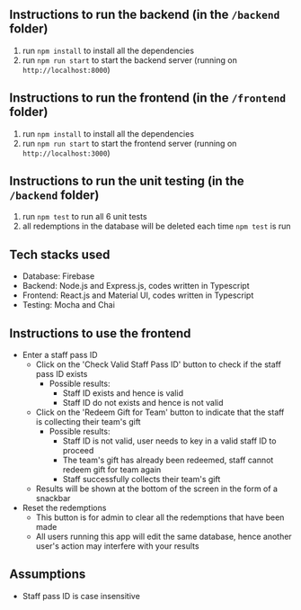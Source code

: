 ## Instructions to run the backend (in the `/backend` folder)
1. run `npm install` to install all the dependencies
2. run `npm run start` to start the backend server (running on `http://localhost:8000`)

## Instructions to run the frontend (in the `/frontend` folder)
1. run `npm install` to install all the dependencies 
2. run `npm run start` to start the frontend server (running on `http://localhost:3000`)

## Instructions to run the unit testing (in the `/backend` folder)
1. run `npm test` to run all 6 unit tests
2. all redemptions in the database will be deleted each time `npm test` is run

## Tech stacks used 
- Database: Firebase
- Backend: Node.js and Express.js, codes written in Typescript
- Frontend: React.js and Material UI, codes written in Typescript
- Testing: Mocha and Chai

## Instructions to use the frontend 
- Enter a staff pass ID
  - Click on the 'Check Valid Staff Pass ID' button to check if the staff pass ID exists
      - Possible results:
          - Staff ID exists and hence is valid
          - Staff ID do not exists and hence is not valid 
  - Click on the 'Redeem Gift for Team' button to indicate that the staff is collecting their team's gift
      - Possible results:
          - Staff ID is not valid, user needs to key in a valid staff ID to proceed
          - The team's gift has already been redeemed, staff cannot redeem gift for team again
          - Staff successfully collects their team's gift
  - Results will be shown at the bottom of the screen in the form of a snackbar
- Reset the redemptions
  - This button is for admin to clear all the redemptions that have been made
  - All users running this app will edit the same database, hence another user's action may interfere with your results

## Assumptions 
- Staff pass ID is case insensitive 
